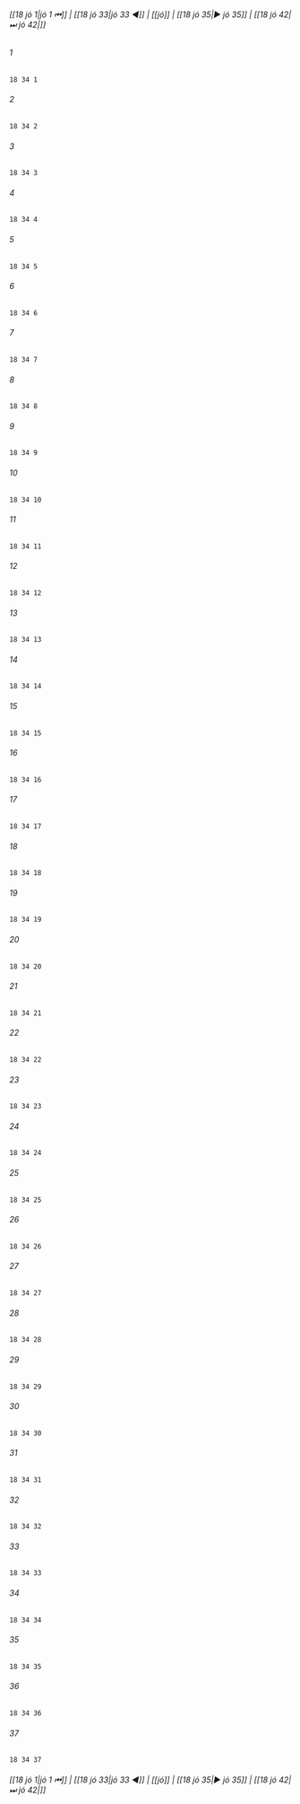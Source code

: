 
###### [[18 jó 1|jó 1 ⏮]] | [[18 jó 33|jó 33 ◀]] | [[jó]] | [[18 jó 35|▶ jó 35]] | [[18 jó 42|⏭ jó 42|]]

###### 1
``` verse
18 34 1 
```
###### 2
``` verse
18 34 2 
```
###### 3
``` verse
18 34 3 
```
###### 4
``` verse
18 34 4 
```
###### 5
``` verse
18 34 5 
```
###### 6
``` verse
18 34 6 
```
###### 7
``` verse
18 34 7 
```
###### 8
``` verse
18 34 8 
```
###### 9
``` verse
18 34 9 
```
###### 10
``` verse
18 34 10 
```
###### 11
``` verse
18 34 11 
```
###### 12
``` verse
18 34 12 
```
###### 13
``` verse
18 34 13 
```
###### 14
``` verse
18 34 14 
```
###### 15
``` verse
18 34 15 
```
###### 16
``` verse
18 34 16 
```
###### 17
``` verse
18 34 17 
```
###### 18
``` verse
18 34 18 
```
###### 19
``` verse
18 34 19 
```
###### 20
``` verse
18 34 20 
```
###### 21
``` verse
18 34 21 
```
###### 22
``` verse
18 34 22 
```
###### 23
``` verse
18 34 23 
```
###### 24
``` verse
18 34 24 
```
###### 25
``` verse
18 34 25 
```
###### 26
``` verse
18 34 26 
```
###### 27
``` verse
18 34 27 
```
###### 28
``` verse
18 34 28 
```
###### 29
``` verse
18 34 29 
```
###### 30
``` verse
18 34 30 
```
###### 31
``` verse
18 34 31 
```
###### 32
``` verse
18 34 32 
```
###### 33
``` verse
18 34 33 
```
###### 34
``` verse
18 34 34 
```
###### 35
``` verse
18 34 35 
```
###### 36
``` verse
18 34 36 
```
###### 37
``` verse
18 34 37 
```

###### [[18 jó 1|jó 1 ⏮]] | [[18 jó 33|jó 33 ◀]] | [[jó]] | [[18 jó 35|▶ jó 35]] | [[18 jó 42|⏭ jó 42|]]

